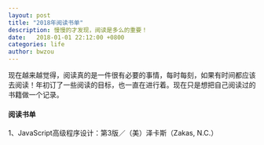 ```yaml
---
layout: post
title: "2018年阅读书单"
description: 慢慢的才发现，阅读是多么的重要！
date:   2018-01-01 22:12:00 +0800
categories: life
author: bwzou
---
```

现在越来越觉得，阅读真的是一件很有必要的事情，每时每刻，如果有时间都应该去阅读！年初订了一些阅读的目标，也一直在进行着。现在只是想把自己阅读过的书籍做一个记录。
#### 阅读书单

1、JavaScript高级程序设计：第3版／（美）泽卡斯（Zakas, N.C.）



